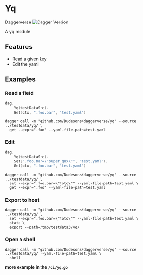 # Yq

[Daggerverse](https://daggerverse.dev/mod/github.com/Dudesons/daggerverse/node)
![Dagger Version](https://img.shields.io/badge/dagger%20version-%3E=0.10.0-0f0f19.svg?style=flat-square)

A yq module

## Features

* Read a given key
* Edit the yaml


## Examples

### Read a field

```go
dag.
    Yq(testDataSrc).
    Get(ctx, ".foo.bar", "test.yaml")                                                                                          
```

```shell
dagger call -m "github.com/Dudesons/daggerverse/yq" --source ../testdata/yq/ \
  get --expr=".foo" --yaml-file-path=test.yaml
```

### Edit

```go
dag.
    Yq(testDataSrc).
    Set(".foo.bar=\"super_qux\"", "test.yaml").
    Get(ctx, ".foo.bar", "test.yaml")
```

```shell
dagger call -m "github.com/Dudesons/daggerverse/yq" --source ../testdata/yq/ \
  set --expr=".foo.bar=\"toto\"" --yaml-file-path=test.yaml \
  get --expr=".foo" --yaml-file-path=test.yaml
```

### Export to host

```shell
dagger call -m "github.com/Dudesons/daggerverse/yq" --source ../testdata/yq/ \
  set --expr=".foo.bar=\"toto\"" --yaml-file-path=test.yaml \
  state \
  export --path=/tmp/testdata3/yq/
```

### Open a shell

```shell
dagger call -m "github.com/Dudesons/daggerverse/yq" --source ../testdata/yq/ --yaml-file-path=test.yaml \
  shell                                                                                        
```


**more example in the `/ci/yq.go`**
